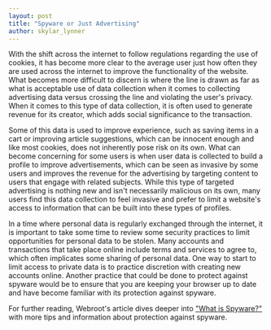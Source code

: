 ```yaml
---
layout: post
title: "Spyware or Just Advertising"
author: skylar_lynner
---
```


With the shift across the internet to follow regulations regarding the use of cookies, it has become more clear to the average user just how often they are used across the internet to improve the functionality of the website. What becomes more difficult to discern is where the line is drawn as far as what is acceptable use of data collection when it comes to collecting advertising data versus crossing the line and violating the user's privacy. When it comes to this type of data collection, it is often used to generate revenue for its creator, which adds social significance to the transaction.

Some of this data is used to improve experience, such as saving items in a cart or improving article suggestions, which can be innocent enough and like most cookies, does not inherently pose risk on its own. What can become concerning for some users is when user data is collected to build a profile to improve advertisements, which can be seen as invasive by some users and improves the revenue for the advertising by targeting content to users that engage with related subjects. While this type of targeted advertising is nothing new and isn't necessarily malicious on its own, many users find this data collection to feel invasive and prefer to limit a website's access to information that can be built into these types of profiles.

In a time where personal data is regularly exchanged through the internet, it is important to take some time to review some security practices to limit opportunities for personal data to be stolen. Many accounts and transactions that take place online include terms and services to agree to, which often implicates some sharing of personal data. One way to start to limit access to private data is to practice discretion with creating new accounts online. Another practice that could be done to protect against spyware would be to ensure that you are keeping your browser up to date and have become familiar with its protection against spyware.

For further reading, Webroot's article dives deeper into ["What is Spyware?"](https://www.webroot.com/us/en/resources/tips-articles/what-is-spyware-and-how-to-detect-it) with more tips and information about protection against spyware.
